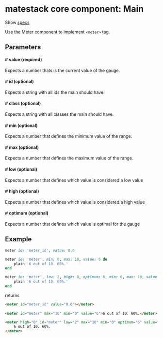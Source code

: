 # matestack core component: Main

Show [specs](/spec/usage/components/meter_spec.rb)

Use the Meter component to implement `<meter>` tag.

## Parameters

#### # value (required)
Expects a number thats is the current value of the gauge.

#### # id (optional)
Expects a string with all ids the main should have.

#### # class (optional)
Expects a string with all classes the main should have.

#### # min (optional)
Expects a number that defines the minimum value of the range.

#### # max (optional)
Expects a number that defines the maximum value of the range.

#### # low (optional)
Expects a number that defines which value is considered a low value

#### # high (optional)
Expects a number that defines which value is considered a high value

#### # optimum (optional)
Expects a number that defines which value is optimal for the gauge




## Example

```ruby
meter id: 'meter_id', value: 0.6

meter id: 'meter', min: 0, max: 10, value: 6 do
	plain '6 out of 10. 60%.'
end

meter id: 'meter', low: 2, high: 8, optimum: 6, min: 0, max: 10, value: 6 do
	plain '6 out of 10. 60%.'
end
```

returns

```html
<meter id="meter_id" value="0.6"></meter>
      
<meter id="meter" max="10" min="0" value="6">6 out of 10. 60%.</meter>

<meter high="8" id="meter" low="2" max="10" min="0" optimum="6" value="6">
	6 out of 10. 60%.
</meter>
```
